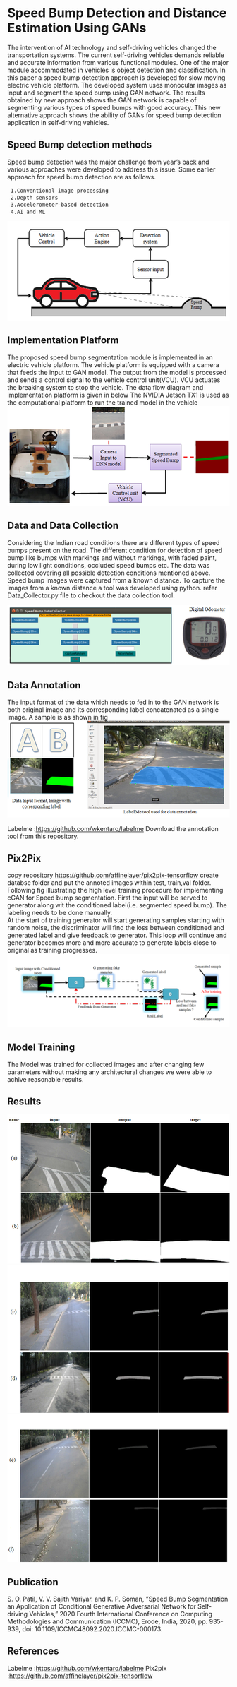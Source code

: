 # Speed Bump Detection and Distance Estimation Using GANs

The intervention of AI technology and self-driving vehicles changed the transportation systems. The current self-driving vehicles demands reliable and accurate information from various functional modules. One of the major module accommodated in vehicles is object detection and classification. In this paper a speed bump detection approach is developed for slow moving electric vehicle platform. The developed system uses monocular images as input and segment the speed bump using GAN network. The results obtained by new approach shows the GAN network is capable of segmenting various types of speed bumps with good accuracy. This new alternative approach shows the ability of GANs for speed bump detection application in self-driving vehicles.

## Speed Bump detection methods
Speed bump detection was the major challenge from year’s back and various approaches were
developed to address this issue. Some earlier approach for speed bump detection are as follows.

     1.Conventional image processing
     2.Depth sensors
     3.Accelerometer-based detection
     4.AI and ML

![Speed Bump detection methods](readme_images/speed_bump_detection_system_general_block_diagram.png) 


## Implementation Platform

The proposed speed bump segmentation module is implemented in an electric vehicle platform.
The vehicle platform is equipped with a camera that feeds the input to GAN model. The
output from the model is processed and sends a control signal to the vehicle control unit(VCU).
VCU actuates the breaking system to stop the vehicle. The data flow diagram and implementation
platform is given in below The NVIDIA Jetson TX1 is used as the computational platform to run
the trained model in the vehicle
![Implementation Platform](readme_images/implimentation_platform.png) 


## Data and Data Collection

Considering the Indian road conditions there are different types of speed bumps present on the road. The different condition for detection of speed bump like bumps with markings and without markings, with faded paint, during low light conditions, occluded speed bumps etc. The data was collected covering all possible detection conditions mentioned above.
Speed bump images were captured from a known distance. To capture the images from a known distance a tool was developed using python. refer Data_Collector.py file to checkout the data collection tool.

![Data and Data Collection](readme_images/Tool_developed_for_data_collection.png) 

##  Data Annotation
The input format of the
data which needs to fed in to the GAN network is both original image and its corresponding label concatenated as a single image. A sample is as shown in fig
![Data Annotation](readme_images/annotation_tool.png) 


Labelme :https://github.com/wkentaro/labelme
Download the annotation tool from this repository.

## Pix2Pix
copy repository
https://github.com/affinelayer/pix2pix-tensorflow
create databse folder and put the annoted images within test, train,val folder. 
Following fig illustrating the high level training procedure for implementing cGAN for Speed bump segmentation.
First the input will be served to generator along wit the conditioned label(i.e. segmented speed bump). The labeling needs to be done manually.  
At the start of training generator will start generating samples starting with random noise, the discriminator will find the loss between conditioned and generated label and give feedback to generator.
This loop will continue and generator becomes more  and more accurate to generate labels close to original as training progresses.
![Proposed work](readme_images/proposed_work.png) 

## Model Training
The Model was trained for collected images and after changing few parameters without making any architectural changes we were able to achive reasonable results.
## Results
![results1](readme_images/results1.png) 
![results2](readme_images/results2.png) 
![results3](readme_images/results3.png) 


## Publication
S. O. Patil, V. V. Sajith Variyar. and K. P. Soman, ”Speed Bump Segmentation an Application of
Conditional Generative Adversarial Network for Self-driving Vehicles,” 2020 Fourth International
Conference on Computing Methodologies and Communication (ICCMC), Erode, India, 2020, pp.
935-939, doi: 10.1109/ICCMC48092.2020.ICCMC-000173.

## References
Labelme :https://github.com/wkentaro/labelme
Pix2pix :https://github.com/affinelayer/pix2pix-tensorflow


